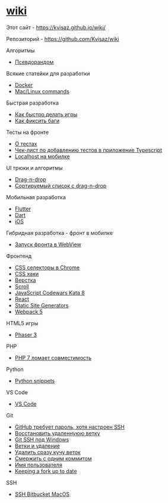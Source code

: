 # [wiki](https://kvisaz.github.io/wiki/)

Этот сайт - https://kvisaz.github.io/wiki/

Репозиторий - https://github.com/Kvisaz/wiki

Алгоритмы
- [Псевдорандом](./algo/random/README.md)

Всякие статейки для разработки

- [Docker](./docker/README.MD)
- [Mac/Linux commands](./linux/README.MD)

Быстрая разработка

- [Как быстро делать игры](./rad/games/README.MD)
- [Как фиксить баги](./rad/bugfix/README.MD)

Тесты на фронте

- [О тестах](./tests/README.md)
- [Чек-лист по добавлению тестов в приложение Typescript](./tests/check-list-add-unit-test-ts.md)
- [Localhost на мобилке](./tests/localhost.md)

UI трюки и алгоритмы

- [Drag-n-drop](./algo/ui/drag-n-drop.md)
- [Сортируемый список с drag-n-drop](./algo/ui/dnd-sortable-list.md)

Мобильная разработка

- [Flutter](flutter/README.md)
- [Dart](dart/README.md)
- [iOS](ios/README.md)

Гибридная разработка - фронт в мобилке

- [Запуск фронта в WebView](mobile-frontend/README.md)

Фронтенд

- [CSS селекторы в Chrome](./front/css/debug.md)
- [CSS хаки](./front/css/hacks.md)
- [Верстка](front/common/verstka.md)
- [Scroll](front/scroll/README.MD)
- [JavaScript Codewars Kata 8](javascript/kata/kata8.md)
- [React](react/README.md)
- [Static Site Generators](ssg/readme.md)
- [Webpack 5](webpack/README.md)

HTML5 игры

- [Phaser 3](phaser/README.md)

PHP

- [PHP 7 ломает совместимость](php/index.md)

Python

- [Python snippets](python/readme.md)

VS Code

- [VS Code](vscode/index.md)

Git

- [GitHub требует пароль, хотя настроен SSH](git/ssh-auth.md)
- [Восстановить удаленнуюю ветку](git/undelete.md)
- [Git SSH под Windows](git/ssh.md)
- [Ветки и удаление](git/commands.md)
- [Удалить сразу кучу веток](git/commands.md)
- [Смержить с одним коммитом](git/merge.md)
- [Имя пользователя](git/username.md)
- [Keeping a fork up to date](git/fork.md)

SSH
- [SSH Bitbucket MacOS](ssh/README.md)
